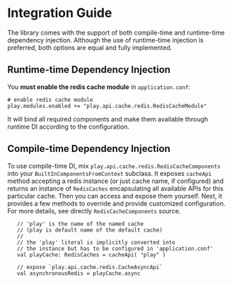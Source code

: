 # Integration Guide

The library comes with the support of both compile-time and runtime-time dependency injection.
Although the use of runtime-time injection is preferred, both options are equal and fully implemented.

## Runtime-time Dependency Injection

You **must enable the redis cache module** in `application.conf`:

```
# enable redis cache module
play.modules.enabled += "play.api.cache.redis.RedisCacheModule"
```

It will bind all required components and make them available through runtime DI according to the configuration.

## Compile-time Dependency Injection

To use compile-time DI, mix `play.api.cache.redis.RedisCacheComponents`
into your `BuiltInComponentsFromContext` subclass. It exposes `cacheApi` method
accepting a redis instance (or just cache name, if configured) and returns an instance
of `RedisCaches` encapsulating all available APIs for this particular cache. Then you 
can access and expose them yourself. Next, it provides a few methods to override and 
provide customized configuration. For more details, see directly `RedisCacheComponents` source.

```
   // 'play' is the name of the named cache 
   // (play is default name of the default cache)
   //
   // the 'play' literal is implicitly converted into 
   // the instance but has to be configured in 'application.conf'
   val playCache: RedisCaches = cacheApi( "play" ) 

   // expose `play.api.cache.redis.CacheAsyncApi`
   val asynchronousRedis = playCache.async

```
